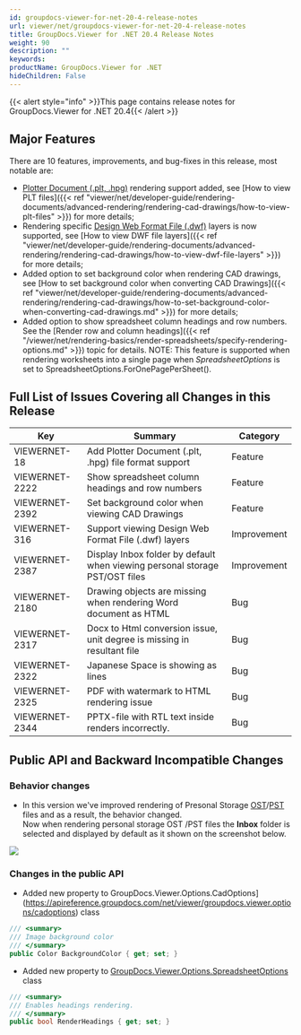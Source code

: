 ```yaml
---
id: groupdocs-viewer-for-net-20-4-release-notes
url: viewer/net/groupdocs-viewer-for-net-20-4-release-notes
title: GroupDocs.Viewer for .NET 20.4 Release Notes
weight: 90
description: ""
keywords: 
productName: GroupDocs.Viewer for .NET
hideChildren: False
---
```

{{< alert style="info" >}}This page contains release notes for GroupDocs.Viewer for .NET 20.4{{< /alert >}}

## Major Features

There are 10 features, improvements, and bug-fixes in this release, most notable are:

* [Plotter Document (.plt, .hpg)](https://docs.fileformat.com/cad/plt/) rendering support added, see [How to view PLT files]({{< ref "viewer/net/developer-guide/rendering-documents/advanced-rendering/rendering-cad-drawings/how-to-view-plt-files" >}}) for more details;
* Rendering specific [Design Web Format File (.dwf)](https://docs.fileformat.com/cad/dwf) layers is now supported, see [How to view DWF file layers]({{< ref "viewer/net/developer-guide/rendering-documents/advanced-rendering/rendering-cad-drawings/how-to-view-dwf-file-layers" >}}) for more details;
* Added option to set background color when rendering CAD drawings, see [How to set background color when converting CAD Drawings]({{< ref "viewer/net/developer-guide/rendering-documents/advanced-rendering/rendering-cad-drawings/how-to-set-background-color-when-converting-cad-drawings.md" >}}) for more details;
* Added option to show spreadsheet column headings and row numbers. See the [Render row and column headings]({{< ref "/viewer/net/rendering-basics/render-spreadsheets/specify-rendering-options.md" >}}) topic for details.
    NOTE: This feature is supported when rendering worksheets into a single page when *SpreadsheetOptions* is set to SpreadsheetOptions.ForOnePagePerSheet().

## Full List of Issues Covering all Changes in this Release

| Key | Summary | Category |
| --- | --- | --- |
| VIEWERNET-18 | Add Plotter Document (.plt, .hpg) file format support | Feature |
| VIEWERNET-2222 | Show spreadsheet column headings and row numbers | Feature |
| VIEWERNET-2392 | Set background color when viewing CAD Drawings | Feature |
| VIEWERNET-316 | Support viewing Design Web Format File (.dwf) layers | Improvement |
| VIEWERNET-2387 | Display Inbox folder by default when viewing personal storage PST/OST files | Improvement |
| VIEWERNET-2180 | Drawing objects are missing when rendering Word document as HTML | Bug |
| VIEWERNET-2317 | Docx to Html conversion issue, unit degree is missing in resultant file | Bug |
| VIEWERNET-2322 | Japanese Space is showing as lines | Bug |
| VIEWERNET-2325 | PDF with watermark to HTML rendering issue | Bug |
| VIEWERNET-2344 | PPTX-file with RTL text inside renders incorrectly. | Bug |

## Public API and Backward Incompatible Changes

### Behavior changes

*   In this version we've improved rendering of Presonal Storage [OST](https://docs.fileformat.com/email/ost/)/[PST](https://docs.fileformat.com/email/pst/) files and as a result, the behavior changed.  
    Now when rendering personal storage OST /PST files the **Inbox** folder is selected and displayed by default as it shown on the screenshot below.

![](viewer/net/images/groupdocs-viewer-for-net-20-4-release-notes.png)

### Changes in the public API 

*   Added new property to GroupDocs.Viewer.Options.CadOptions](https://apireference.groupdocs.com/net/viewer/groupdocs.viewer.options/cadoptions) class

```csharp
/// <summary>
/// Image background color
/// </summary>
public Color BackgroundColor { get; set; }
```

*   Added new property to [GroupDocs.Viewer.Options.SpreadsheetOptions](https://apireference.groupdocs.com/net/viewer/groupdocs.viewer.options/spreadsheetoptions) class

```csharp
/// <summary>
/// Enables headings rendering.
/// </summary>
public bool RenderHeadings { get; set; }
```
